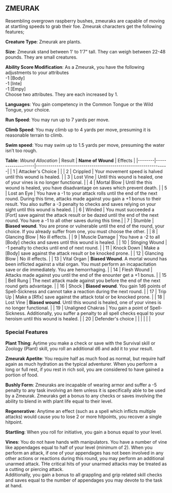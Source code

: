## ZMEURAK
Resembling overgrown raspberry bushes, zmeuraks are capable of moving at startling speeds to grab their foe. Zmeurak characters get the following features;

**Creature Type**: Zmeurak are plants.

**Size**: Zmeurak stand between 1' to 1'7" tall. They can weigh between 22-48 pounds. They are small creatures.

**Ability Score Modification**: As a Zmeurak, you have the following adjustments to your attributes  
-1 [Body]  
-1 [Inte]  
-1 [Empy]  
Choose two attributes. They are each increased by 1.

**Languages**: You gain competency in the Common Tongue or the Wild Tongue, your choice.

**Run Speed**: You may run up to 7 yards per move.

**Climb Speed**: You may climb up to 4 yards per move, presuming it is reasonable terrain to climb.

**Swim speed**: You may swim up to 1.5 yards per move, presuming the water isn’t too rough.

**Table**: *Wound Allocation*
| Result | **Name of Wound** | Effects                                                        |
|--------|-------------------|----------------------------------------------------------------|
|   1    | Attacker's Choice |                                                                |
|   2    | Crippled          | Your movement speed is halved until this wound is healed.      |
|   3    | Lost Vine      | Until this wound is healed, one of your vines is no longer functional. |
|   4    | Mortal Blow       | Until the this wound is healed, you have disadvantage on saves which prevent death. |
|   5    | Lost an Eye       | You have a -1 to your attack rolls until the end of the next round. During this time, attacks made against you gain a +1 bonus to their result. You also suffer a -3 penalty to checks and saves relying on your sight until this wound is healed. |
|   6    | Winded            | You must succeeded a [Fort] save against the attack result or be dazed until the end of the next round. You have a -1 to all other saves during this time.|
|   7    | Stumble | **Biased wound**. You are prone or vulnerable until the end of the round, your choice. If you already suffer from one, you must choose the other. |
|   8    | Glancing Blow     | No ill effects.                                     |
|   9    | Muscle Damage     | You have a -2 to all [Body] checks and saves until this wound is healed. |
|   10   | Stinging Wound    | -1 penalty to checks until end of next round. |
|   11   | Knock Down | Make a [Body] save against the attack result  or be knocked prone. |
|   12   | Glancing Blow | No ill effects. |
|   13   | Vital Organ | **Biased Wound**. A mortal wound has been inflicted against a vital organ. You must perform an incapacitation save or die immediately. You are hemorrhaging. |
|   14   | Flesh Wound | Attacks made against you until the end of the enounter get a +1 bonus. |
|   15   | Bell Rung | The next attack made against you before the end of the next round gets advantage.  |
|   16   | Shock | **Biased wound**. You gain 1d6 points of Spell-Sickness and cannot take a reaction during the next round. |
|   17   | Trip Up           | Make a [Rflx] save against the attack total or be knocked prone.                                  |
|   18   | Lost Vine | **Biased wound**. Until this wound is healed, one of your vines is no longer functional. |
|   19   | Unaligned Chakras | You gain a point of Spell-Sickness. Additionally, you suffer a penalty to all spell checks equal to your heroism until this wound is healed. |
|   20   | Defender's choice |                                   |
|        |                                                |                                   |

### Special Features

**Plant Thing**: Aytime you make a check or save with the Survival skill or Zoology (Plant) skill, you roll an additional d6 and add it to your result.

**Zmeurak Apetite**: You require half as much food as normal, but require half again as much hydration as the typical adventurer. When you perform a long or full rest, if you rest in rich soil, you are considered to have gained a portion of food.

**Bushly Form**: Zmeuraks are incapable of wearing armor and suffer a -5 penalty to any task involving an item unless it is specifically able to be used by a Zmeurak.
Zmeuraks get a bonus to any checks or saves involving the ability to blend in with plant life equal to their level.

**Regenerative**: Anytime an effect (such as a spell which inflicts multiple attacks) would cause you to lose 2 or more hitpoints, you recover a single hitpoint.

**Startling**: When you roll for initiative, you gain a bonus equal to your level.

**Vines**: You do not have hands with manipulators. You have a number of vine like appendages equal to half of your level (minimum of 2). When you perform an attack, if one of your appendages has not been involved in any other actions or reactions during this round, you may perform an additional unarmed attack. THe critical hits of your unarmed attacks may be treated as a cutting or piercing attack.  
Additionally, you gain a bonus to all grappling and grip related skill checks and saves equal to the number of appendages you may devote to the task at hand.

